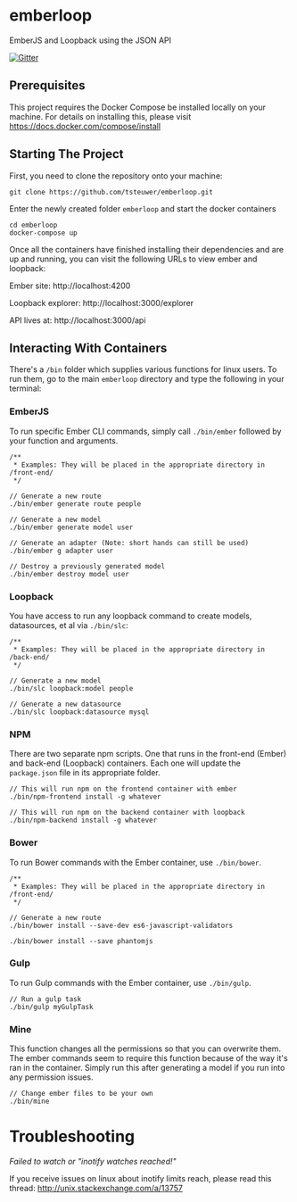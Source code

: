 # emberloop
EmberJS and Loopback using the JSON API

[![Gitter](https://badges.gitter.im/Join%20Chat.svg)](https://gitter.im/tsteuwer/emberloop?utm_source=badge&utm_medium=badge&utm_campaign=pr-badge)

## Prerequisites
This project requires the Docker Compose be installed locally on your machine. For details on installing this, please visit https://docs.docker.com/compose/install

## Starting The Project
First, you need to clone the repository onto your machine:

```
git clone https://github.com/tsteuwer/emberloop.git
```
Enter the newly created folder `emberloop` and start the docker containers

```
cd emberloop
docker-compose up
```

Once all the containers have finished installing their dependencies and are up and running, you can visit the following URLs to view ember and loopback:

Ember site: http://localhost:4200

Loopback explorer: http://localhost:3000/explorer

API lives at: http://localhost:3000/api

## Interacting With Containers

There's a `/bin` folder which supplies various functions for linux users. To run them, go to the main `emberloop` directory and type the following in your terminal:

### EmberJS

To run specific Ember CLI commands, simply call `./bin/ember` followed by your function and arguments.

```
/**
 * Examples: They will be placed in the appropriate directory in /front-end/
 */

// Generate a new route
./bin/ember generate route people

// Generate a new model
./bin/ember generate model user

// Generate an adapter (Note: short hands can still be used)
./bin/ember g adapter user

// Destroy a previously generated model
./bin/ember destroy model user
```

### Loopback

You have access to run any loopback command to create models, datasources, et al via `./bin/slc`:

```
/**
 * Examples: They will be placed in the appropriate directory in /back-end/
 */

// Generate a new model
./bin/slc loopback:model people

// Generate a new datasource
./bin/slc loopback:datasource mysql
```

### NPM

There are two separate npm scripts. One that runs in the front-end (Ember) and back-end (Loopback) containers. Each one will update the `package.json` file in its appropriate folder.

```
// This will run npm on the frontend container with ember
./bin/npm-frontend install -g whatever

// This will run npm on the backend container with loopback
./bin/npm-backend install -g whatever
```

### Bower

To run Bower commands with the Ember container, use `./bin/bower`.

```
/**
 * Examples: They will be placed in the appropriate directory in /front-end/
 */

// Generate a new route
./bin/bower install --save-dev es6-javascript-validators

./bin/bower install --save phantomjs
```

### Gulp

To run Gulp commands with the Ember container, use `./bin/gulp`.

```
// Run a gulp task 
./bin/gulp myGulpTask
```

### Mine

This function changes all the permissions so that you can overwrite them. The ember commands seem to require this function because of the way it's ran in the container. Simply run this after generating a model if you run into any permission issues.

```
// Change ember files to be your own 
./bin/mine
```

# Troubleshooting
*Failed to watch or "inotify watches reached!"*

If you receive issues on linux about inotify limits reach, please read this thread: http://unix.stackexchange.com/a/13757
